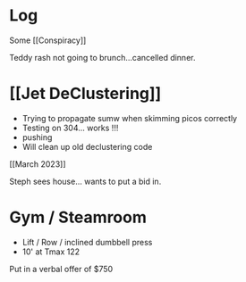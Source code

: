 



# Log

Some [[Conspiracy]]

Teddy rash not going to brunch...cancelled dinner.
# [[Jet DeClustering]]
- Trying to propagate sumw when skimming picos correctly
- Testing on 304... works !!!
- pushing 
- Will clean up old declustering code

[[March 2023]]

Steph sees house... wants to put a bid in.

# Gym / Steamroom
- Lift / Row / inclined dumbbell press
- 10' at Tmax 122

Put in a verbal offer of $750

